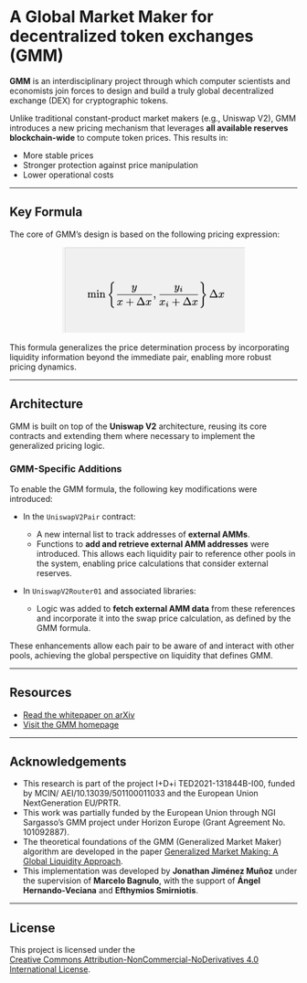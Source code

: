 # A Global Market Maker for decentralized token exchanges (GMM)

**GMM** is an interdisciplinary project through which computer scientists and economists join forces to design and build a truly global decentralized exchange (DEX) for cryptographic tokens.

Unlike traditional constant-product market makers (e.g., Uniswap V2), GMM introduces a new pricing mechanism that leverages **all available reserves blockchain-wide** to compute token prices. This results in:

- More stable prices  
- Stronger protection against price manipulation  
- Lower operational costs

---

## Key Formula

The core of GMM’s design is based on the following pricing expression:

<p align="center">
  <img src="./assets/gmm_formula.png" alt="GMM Formula" width="320"/>
</p>

This formula generalizes the price determination process by incorporating liquidity information beyond the immediate pair, enabling more robust pricing dynamics.

---

## Architecture

GMM is built on top of the **Uniswap V2** architecture, reusing its core contracts and extending them where necessary to implement the generalized pricing logic.

### GMM-Specific Additions

To enable the GMM formula, the following key modifications were introduced:

- In the `UniswapV2Pair` contract:
  - A new internal list to track addresses of **external AMMs**.
  - Functions to **add and retrieve external AMM addresses** were introduced. This allows each liquidity pair to reference other pools in the system, enabling price calculations that consider external reserves.

- In `UniswapV2Router01` and associated libraries:
  - Logic was added to **fetch external AMM data** from these references and incorporate it into the swap price calculation, as defined by the GMM formula.

These enhancements allow each pair to be aware of and interact with other pools, achieving the global perspective on liquidity that defines GMM.

---

## Resources

- [Read the whitepaper on arXiv](https://arxiv.org/abs/2503.09765)
- [Visit the GMM homepage](https://gmm.uc3m.es/)

---

## Acknowledgements

- This research is part of the project I+D+i TED2021-131844B-I00, funded by MCIN/ AEI/10.13039/501100011033 and the European Union NextGeneration EU/PRTR.
- This work was partially funded by the European Union through NGI Sargasso’s GMM project under Horizon Europe (Grant Agreement No. 101092887).
- The theoretical foundations of the GMM (Generalized Market Maker) algorithm are developed in the paper [Generalized Market Making: A Global Liquidity Approach](https://arxiv.org/abs/2503.09765v1).
- This implementation was developed by **Jonathan Jiménez Muñoz** under the supervision of **Marcelo Bagnulo**, with the support of **Ángel Hernando-Veciana** and **Efthymios Smirniotis**.

---

## License

This project is licensed under the  
[Creative Commons Attribution-NonCommercial-NoDerivatives 4.0 International License](https://creativecommons.org/licenses/by-nc-nd/4.0/).

